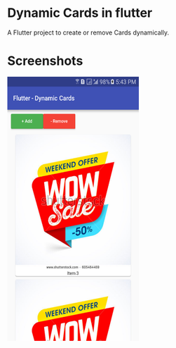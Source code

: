 # Dynamic Cards in flutter

A Flutter project to create or remove Cards dynamically.


# Screenshots

 <img height='600' width='300' src='assets/Flutter_DynamicCards.png' />


